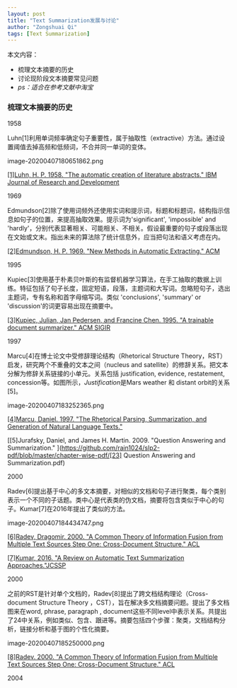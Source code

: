 ```yaml
---
layout: post
title: "Text Summarization发展与讨论"
author: "Zongshuai Qi"
tags: [Text Summarization]
---
```

本文内容：

* 梳理文本摘要的历史
* 讨论现阶段文本摘要常见问题
* *ps：适合在参考文献中淘宝*

### 梳理文本摘要的历史

1958

Luhn[1]利用单词频率确定句子重要性，属于抽取性（extractive）方法。通过设置阈值去掉高频和低频词，不合并同一单词的变体。

image-20200407180651862.png

[[1]Luhn, H. P. 1958. "The automatic creation of literature abstracts." IBM Journal of Research and Development](http://courses.ischool.berkeley.edu/i256/f06/papers/luhn58.pdf)

1969

Edmundson[2]除了使用词频外还使用实词和提示词，标题和标题词，结构指示信息如句子的位置，来提高抽取效果。提示词为'significant', 'impossible' and 'hardly'，分别代表显著相关、可能相关、不相关。假设最重要的句子或段落出现在文始或文末。指出未来的算法除了统计信息外，应当把句法和语义考虑在内。

[[2]Edmundson, H. P. 1969. "New Methods in Automatic Extracting." ACM](http://courses.ischool.berkeley.edu/i256/f06/papers/edmonson69.pdf)

1995

Kupiec[3]使用基于朴素贝叶斯的有监督机器学习算法，在手工抽取的数据上训练。特征包括了句子长度，固定短语，段落，主题词和大写词。忽略短句子，选出主题词，专有名称和首字母缩写词。类似 'conclusions', 'summary' or 'discussion'的词更容易出现在摘要中。

[[3]Kupiec, Julian, Jan Pedersen, and Francine Chen. 1995. "A trainable document summarizer." ACM SIGIR ](http://citeseerx.ist.psu.edu/viewdoc/download?doi=10.1.1.452.7100&rep=rep1&type=pdf)

1997

Marcu[4]在博士论文中受修辞理论结构（Rhetorical Structure Theory，RST）启发，研究两个不重叠的文本之间（nucleus and satellite）的修辞关系。把文本分解为修辞关系链接的小单元。关系包括 justification, evidence, restatement, concession等。如图所示，*Justification*是Mars weather 和 distant orbit的关系[5]。

image-20200407183252365.png

[[4]Marcu, Daniel. 1997. "The Rhetorical Parsing, Summarization, and Generation of Natural Language Texts." ](https://www.cs.toronto.edu/pub/gh/Marcu-PhDthesis.pdf)

[[5]Jurafsky, Daniel, and James H. Martin. 2009. "Question Answering and Summarization." ](https://github.com/rain1024/slp2-pdf/blob/master/chapter-wise-pdf/[23] Question Answering and Summarization.pdf)

2000

Radev[6]提出基于中心的多文本摘要，对相似的文档和句子进行聚类，每个类别表示一个不同的子话题。类中心是代表类的伪文档，摘要将包含类似于中心的句子。Kumar[7]在2016年提出了类似的方法。

image-20200407184434747.png

[[6]Radev, Dragomir. 2000. "A Common Theory of Information Fusion from Multiple Text Sources Step One: Cross-Document Structure."  ACL](https://www.aclweb.org/anthology/W00-1009/)

[[7]Kumar, 2016. "A Review on Automatic Text Summarization Approaches."JCSSP ](https://thescipub.com/PDF/jcssp.2016.178.190.pdf)

2000

之前的RST是针对单个文档的，Radev[8]提出了跨文档结构理论（Cross-document Structure Theory ，CST），旨在解决多文档摘要问题。提出了多文档图来在word, phrase, paragraph , document这些不同level中表示关系。共提出了24中关系，例如类似、包含、跟进等。摘要包括四个步骤：聚类，文档结构分析，链接分析和基于图的个性化摘要。

image-20200407185250000.png

[[8]Radev. 2000. "A Common Theory of Information Fusion from Multiple Text Sources Step One: Cross-Document Structure." ACL](https://www.aclweb.org/anthology/W00-1009/)

2004



